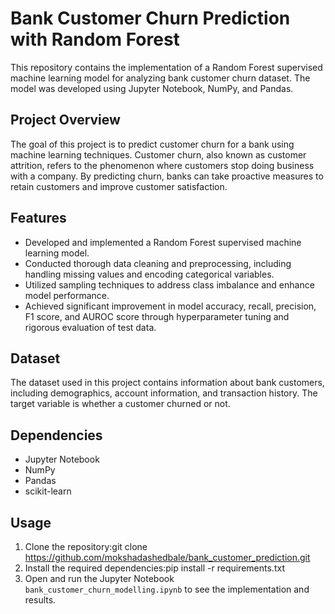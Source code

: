 # Bank Customer Churn Prediction with Random Forest

This repository contains the implementation of a Random Forest supervised machine learning model for analyzing bank customer churn dataset. The model was developed using Jupyter Notebook, NumPy, and Pandas.

## Project Overview

The goal of this project is to predict customer churn for a bank using machine learning techniques. Customer churn, also known as customer attrition, refers to the phenomenon where customers stop doing business with a company. By predicting churn, banks can take proactive measures to retain customers and improve customer satisfaction.

## Features

- Developed and implemented a Random Forest supervised machine learning model.
- Conducted thorough data cleaning and preprocessing, including handling missing values and encoding categorical variables.
- Utilized sampling techniques to address class imbalance and enhance model performance.
- Achieved significant improvement in model accuracy, recall, precision, F1 score, and AUROC score through hyperparameter tuning and rigorous evaluation of test data.

## Dataset

The dataset used in this project contains information about bank customers, including demographics, account information, and transaction history. The target variable is whether a customer churned or not.

## Dependencies

- Jupyter Notebook
- NumPy
- Pandas
- scikit-learn

## Usage

1. Clone the repository:git clone https://github.com/mokshadashedbale/bank_customer_prediction.git
2. Install the required dependencies:pip install -r requirements.txt 
3. Open and run the Jupyter Notebook `bank_customer_churn_modelling.ipynb` to see the implementation and results.




